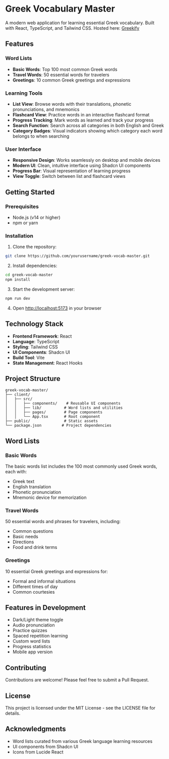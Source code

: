 # Greek Vocabulary Master

A modern web application for learning essential Greek vocabulary. Built with React, TypeScript, and Tailwind CSS.
Hosted here: [Greekify](https://greekify2.vercel.app/)
## Features

### Word Lists
- **Basic Words**: Top 100 most common Greek words
- **Travel Words**: 50 essential words for travelers
- **Greetings**: 10 common Greek greetings and expressions

### Learning Tools
- **List View**: Browse words with their translations, phonetic pronunciations, and mnemonics
- **Flashcard View**: Practice words in an interactive flashcard format
- **Progress Tracking**: Mark words as learned and track your progress
- **Search Function**: Search across all categories in both English and Greek
- **Category Badges**: Visual indicators showing which category each word belongs to when searching

### User Interface
- **Responsive Design**: Works seamlessly on desktop and mobile devices
- **Modern UI**: Clean, intuitive interface using Shadcn UI components
- **Progress Bar**: Visual representation of learning progress
- **View Toggle**: Switch between list and flashcard views

## Getting Started

### Prerequisites
- Node.js (v14 or higher)
- npm or yarn

### Installation
1. Clone the repository:
```bash
git clone https://github.com/yourusername/greek-vocab-master.git
```

2. Install dependencies:
```bash
cd greek-vocab-master
npm install
```

3. Start the development server:
```bash
npm run dev
```

4. Open [http://localhost:5173](http://localhost:5173) in your browser

## Technology Stack

- **Frontend Framework**: React
- **Language**: TypeScript
- **Styling**: Tailwind CSS
- **UI Components**: Shadcn UI
- **Build Tool**: Vite
- **State Management**: React Hooks

## Project Structure

```
greek-vocab-master/
├── client/
│   ├── src/
│   │   ├── components/    # Reusable UI components
│   │   ├── lib/          # Word lists and utilities
│   │   ├── pages/        # Page components
│   │   └── App.tsx       # Root component
├── public/               # Static assets
└── package.json         # Project dependencies
```

## Word Lists

### Basic Words
The basic words list includes the 100 most commonly used Greek words, each with:
- Greek text
- English translation
- Phonetic pronunciation
- Mnemonic device for memorization

### Travel Words
50 essential words and phrases for travelers, including:
- Common questions
- Basic needs
- Directions
- Food and drink terms

### Greetings
10 essential Greek greetings and expressions for:
- Formal and informal situations
- Different times of day
- Common courtesies

## Features in Development

- Dark/Light theme toggle
- Audio pronunciation
- Practice quizzes
- Spaced repetition learning
- Custom word lists
- Progress statistics
- Mobile app version

## Contributing

Contributions are welcome! Please feel free to submit a Pull Request.

## License

This project is licensed under the MIT License - see the LICENSE file for details.

## Acknowledgments

- Word lists curated from various Greek language learning resources
- UI components from Shadcn UI
- Icons from Lucide React 
